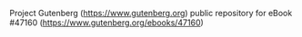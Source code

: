 Project Gutenberg (https://www.gutenberg.org) public repository for
eBook #47160 (https://www.gutenberg.org/ebooks/47160)
